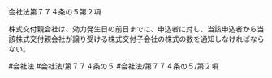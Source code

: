 会社法第７７４条の５第２項

株式交付親会社は、効力発生日の前日までに、申込者に対し、当該申込者から当該株式交付親会社が譲り受ける株式交付子会社の株式の数を通知しなければならない。

#会社法
#会社法/第７７４条の５
#会社法/第７７４条の５/第２項
